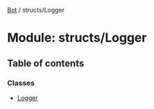 [Bot](../README.md) / structs/Logger

# Module: structs/Logger

## Table of contents

### Classes

- [Logger](../classes/structs_Logger.Logger.md)
